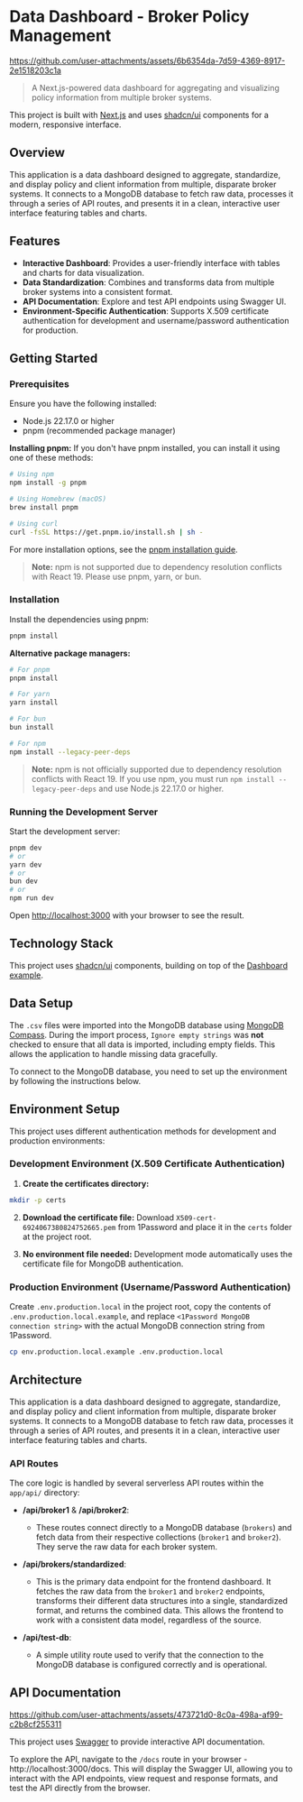 # Data Dashboard - Broker Policy Management



https://github.com/user-attachments/assets/6b6354da-7d59-4369-8917-2e1518203c1a



> A Next.js-powered data dashboard for aggregating and visualizing policy information from multiple broker systems.

This project is built with [Next.js](https://nextjs.org) and uses [shadcn/ui](https://ui.shadcn.com/examples/dashboard) components for a modern, responsive interface.

## Overview

This application is a data dashboard designed to aggregate, standardize, and display policy and client information from multiple, disparate broker systems. It connects to a MongoDB database to fetch raw data, processes it through a series of API routes, and presents it in a clean, interactive user interface featuring tables and charts.

## Features

- **Interactive Dashboard**: Provides a user-friendly interface with tables and charts for data visualization.
- **Data Standardization**: Combines and transforms data from multiple broker systems into a consistent format.
- **API Documentation**: Explore and test API endpoints using Swagger UI.
- **Environment-Specific Authentication**: Supports X.509 certificate authentication for development and username/password authentication for production.

## Getting Started

### Prerequisites

Ensure you have the following installed:

- Node.js 22.17.0 or higher
- pnpm (recommended package manager)

**Installing pnpm:**
If you don't have pnpm installed, you can install it using one of these methods:

```bash
# Using npm
npm install -g pnpm

# Using Homebrew (macOS)
brew install pnpm

# Using curl
curl -fsSL https://get.pnpm.io/install.sh | sh -
```

For more installation options, see the [pnpm installation guide](https://pnpm.io/installation).

> **Note:** npm is not supported due to dependency resolution conflicts with React 19. Please use pnpm, yarn, or bun.

### Installation

Install the dependencies using pnpm:

```bash
pnpm install
```

**Alternative package managers:**

```bash
# For pnpm
pnpm install

# For yarn
yarn install

# For bun
bun install

# For npm
npm install --legacy-peer-deps
```

> **Note:** npm is not officially supported due to dependency resolution conflicts with React 19. If you use npm, you must run `npm install --legacy-peer-deps` and use Node.js 22.17.0 or higher.

### Running the Development Server

Start the development server:

```bash
pnpm dev
# or
yarn dev
# or
bun dev
# or
npm run dev
```

Open [http://localhost:3000](http://localhost:3000) with your browser to see the result.

## Technology Stack

This project uses [shadcn/ui](https://ui.shadcn.com/examples/dashboard) components, building on top of the [Dashboard example](https://ui.shadcn.com/examples/dashboard).

## Data Setup

The `.csv` files were imported into the MongoDB database using [MongoDB Compass](https://www.mongodb.com/products/compass). During the import process, `Ignore empty strings` was **not** checked to ensure that all data is imported, including empty fields. This allows the application to handle missing data gracefully.

To connect to the MongoDB database, you need to set up the environment by following the instructions below.

## Environment Setup

This project uses different authentication methods for development and production environments:

### Development Environment (X.509 Certificate Authentication)

1. **Create the certificates directory:**

```bash
mkdir -p certs
```

2. **Download the certificate file:** Download `X509-cert-6924067380824752665.pem` from 1Password and place it in the `certs` folder at the project root.

3. **No environment file needed:** Development mode automatically uses the certificate file for MongoDB authentication.

### Production Environment (Username/Password Authentication)

Create `.env.production.local` in the project root, copy the contents of `.env.production.local.example`, and replace `<1Password MongoDB connection string>` with the actual MongoDB connection string from 1Password.

```bash
cp env.production.local.example .env.production.local
```

## Architecture

This application is a data dashboard designed to aggregate, standardize, and display policy and client information from multiple, disparate broker systems. It connects to a MongoDB database to fetch raw data, processes it through a series of API routes, and presents it in a clean, interactive user interface featuring tables and charts.

### API Routes

The core logic is handled by several serverless API routes within the `app/api/` directory:

- **/api/broker1** & **/api/broker2**:

  - These routes connect directly to a MongoDB database (`brokers`) and fetch data from their respective collections (`broker1` and `broker2`). They serve the raw data for each broker system.

- **/api/brokers/standardized**:

  - This is the primary data endpoint for the frontend dashboard. It fetches the raw data from the `broker1` and `broker2` endpoints, transforms their different data structures into a single, standardized format, and returns the combined data. This allows the frontend to work with a consistent data model, regardless of the source.

- **/api/test-db**:
  - A simple utility route used to verify that the connection to the MongoDB database is configured correctly and is operational.

## API Documentation



https://github.com/user-attachments/assets/473721d0-8c0a-498a-af99-c2b8cf255311



This project uses [Swagger](https://swagger.io/) to provide interactive API documentation.

To explore the API, navigate to the `/docs` route in your browser - http://localhost:3000/docs. This will display the Swagger UI, allowing you to interact with the API endpoints, view request and response formats, and test the API directly from the browser.
